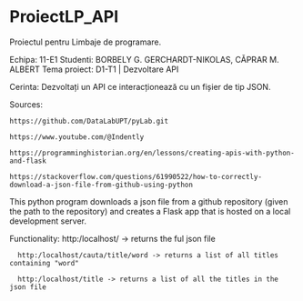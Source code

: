# ProiectLP_API
Proiectul pentru Limbaje de programare.

Echipa: 11-E1
Studenti: BORBELY G. GERCHARDT-NIKOLAS, CĂPRAR M. ALBERT
Tema proiect: D1-T1 | Dezvoltare API

Cerinta: Dezvoltați un API ce interacționează cu un fișier de tip JSON.

Sources:

    https://github.com/DataLabUPT/pyLab.git
    
    https://www.youtube.com/@Indently
    
    https://programminghistorian.org/en/lessons/creating-apis-with-python-and-flask
    
    https://stackoverflow.com/questions/61990522/how-to-correctly-download-a-json-file-from-github-using-python
    

This python program downloads a json file from a github repository (given the path to the repository) 
and creates a Flask app that is hosted on a local development server.

Functionality:
      http:/localhost/ -> returns the ful json file 
      
      http:/localhost/cauta/title/word -> returns a list of all titles containing "word"
      
      http:/localhost/title -> returns a list of all the titles in the json file
      
